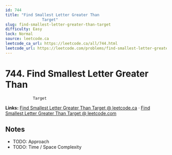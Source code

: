 ```yaml
--- 
id: 744
title: "Find Smallest Letter Greater Than
                Target"
slug: find-smallest-letter-greater-than-target
difficulty: Easy
lock: Normal
source: leetcode.ca
leetcode_ca_url: https://leetcode.ca/all/744.html
leetcode_url: https://leetcode.com/problems/find-smallest-letter-greater-than-target/
---
```


# 744. Find Smallest Letter Greater Than
                Target

**Links:** [Find Smallest Letter Greater Than
                Target @ leetcode.ca](https://leetcode.ca/all/744.html) · [Find Smallest Letter Greater Than
                Target @ leetcode.com](https://leetcode.com/problems/find-smallest-letter-greater-than-target/)

## Notes
- TODO: Approach
- TODO: Time / Space Complexity

